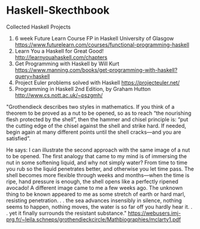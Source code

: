 # Haskell-Skecthbook
Collected Haskell Projects
1. 6 week Future Learn Course FP in Haskell University of Glasgow
   https://www.futurelearn.com/courses/functional-programming-haskell
2. Learn You a Haskell for Great Good! 
   http://learnyouahaskell.com/chapters
3. Get Programming with Haskell by Will Kurt
   https://www.manning.com/books/get-programming-with-haskell?query=haskell
4. Project Euler problems solved with Haskell 
   https://projecteuler.net/
5. Programming in Haskell 2nd Edition, by Graham Hutton 
   http://www.cs.nott.ac.uk/~pszgmh/
   
"Grothendieck describes two styles in mathematics. If you think of a theorem to
be proved as a nut to be opened, so as to reach “the nourishing flesh protected by
the shell”, then the hammer and chisel principle is: “put the cutting edge of the
chisel against the shell and strike hard. If needed, begin again at many different
points until the shell cracks—and you are satisfied”. 

He says:
I can illustrate the second approach with the same image of a
nut to be opened. The first analogy that came to my mind is of
immersing the nut in some softening liquid, and why not simply
water? From time to time you rub so the liquid penetrates better,
and otherwise you let time pass. The shell becomes more flexible
through weeks and months—when the time is ripe, hand pressure
is enough, the shell opens like a perfectly ripened avocado!
A different image came to me a few weeks ago. The unknown
thing to be known appeared to me as some stretch of earth or
hard marl, resisting penetration. . . the sea advances insensibly in
silence, nothing seems to happen, nothing moves, the water is so
far off you hardly hear it. . . yet it finally surrounds the resistant
substance."
https://webusers.imj-prg.fr/~leila.schneps/grothendieckcircle/Mathbiographies/mclarty1.pdf
     
   
